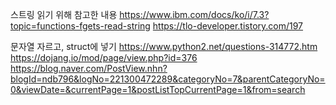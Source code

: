 스트링 읽기 위해 참고한 내용
https://www.ibm.com/docs/ko/i/7.3?topic=functions-fgets-read-string
https://tlo-developer.tistory.com/197

문자열 자르고, struct에 넣기
https://www.python2.net/questions-314772.htm
https://dojang.io/mod/page/view.php?id=376
https://blog.naver.com/PostView.nhn?blogId=ndb796&logNo=221300472289&categoryNo=7&parentCategoryNo=0&viewDate=&currentPage=1&postListTopCurrentPage=1&from=search
